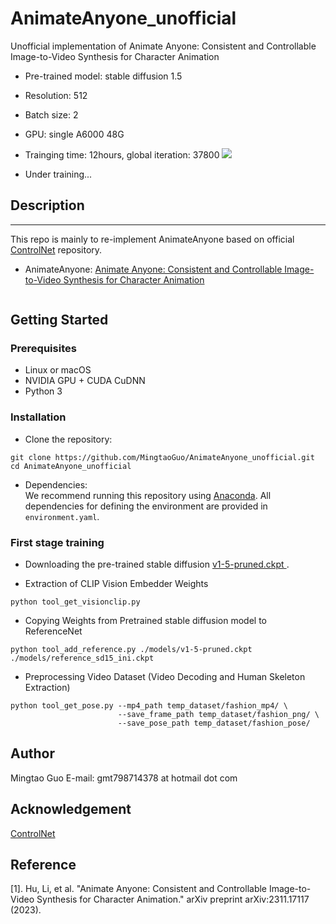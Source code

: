 # AnimateAnyone_unofficial
Unofficial implementation of Animate Anyone: Consistent and Controllable Image-to-Video Synthesis for Character Animation 

- Pre-trained model: stable diffusion 1.5
- Resolution: 512
- Batch size: 2
- GPU: single A6000 48G

- Trainging time: 12hours, global iteration: 37800
![](https://github.com/MingtaoGuo/AnimateAnyone_unofficial/blob/main/display/sd1.5_iter37800_bs2.png)

- Under training...

## Description   
--------------

This repo is mainly to re-implement AnimateAnyone based on official [ControlNet](https://github.com/lllyasviel/ControlNet) repository.
- AnimateAnyone: [Animate Anyone: Consistent and Controllable Image-to-Video Synthesis for Character Animation](https://arxiv.org/pdf/2311.17117.pdf)

![]()

## Getting Started
### Prerequisites
- Linux or macOS
- NVIDIA GPU + CUDA CuDNN
- Python 3

### Installation
- Clone the repository:
``` 
git clone https://github.com/MingtaoGuo/AnimateAnyone_unofficial.git
cd AnimateAnyone_unofficial
```
- Dependencies:  
We recommend running this repository using [Anaconda](https://docs.anaconda.com/anaconda/install/). 
All dependencies for defining the environment are provided in `environment.yaml`.

### First stage training
- Downloading the pre-trained stable diffusion [v1-5-pruned.ckpt
](https://huggingface.co/runwayml/stable-diffusion-v1-5/tree/main).

- Extraction of CLIP Vision Embedder Weights
``` 
python tool_get_visionclip.py
```
- Copying Weights from Pretrained stable diffusion model to ReferenceNet
``` 
python tool_add_reference.py ./models/v1-5-pruned.ckpt ./models/reference_sd15_ini.ckpt
```
- Preprocessing Video Dataset (Video Decoding and Human Skeleton Extraction)
``` 
python tool_get_pose.py --mp4_path temp_dataset/fashion_mp4/ \
                        --save_frame_path temp_dataset/fashion_png/ \
                        --save_pose_path temp_dataset/fashion_pose/
```

## Author 
Mingtao Guo
E-mail: gmt798714378 at hotmail dot com
## Acknowledgement
[ControlNet](https://github.com/lllyasviel/ControlNet)
## Reference
[1]. Hu, Li, et al. "Animate Anyone: Consistent and Controllable Image-to-Video Synthesis for Character Animation." arXiv preprint arXiv:2311.17117 (2023).
